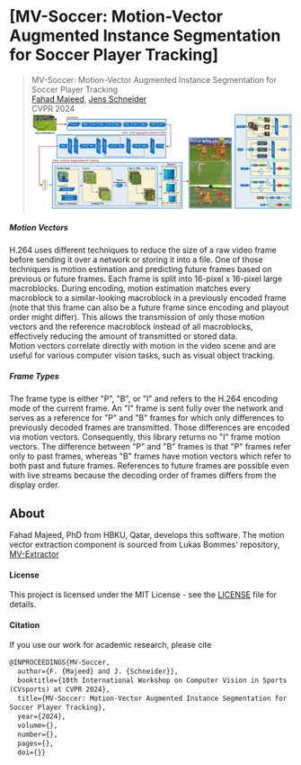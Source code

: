# [MV-Soccer: Motion-Vector Augmented Instance Segmentation for Soccer Player Tracking]

> MV-Soccer: Motion-Vector Augmented Instance Segmentation for Soccer Player Tracking  
> [Fahad Majeed](https://www.linkedin.com/in/fahad-majeed/),  [Jens Schneider](https://scholar.google.com/citations?hl=en&user=em4IRO4AAAAJ&view_op=list_works&sortby=pubdate)  
> CVPR 2024  <br>
<a><img src="1.png" width="1000"></a> <br>

##### Motion Vectors

H.264 uses different techniques to reduce the size of a raw video frame before sending it over a network or storing it into a file. One of those techniques is motion estimation and predicting future frames based on previous or future frames. Each frame is split into 16-pixel x 16-pixel large macroblocks. During encoding, motion estimation matches every macroblock to a similar-looking macroblock in a previously encoded frame (note that this frame can also be a future frame since encoding and playout order might differ). This allows the transmission of only those motion vectors and the reference macroblock instead of all macroblocks, effectively reducing the amount of transmitted or stored data. <br>
Motion vectors correlate directly with motion in the video scene and are useful for various computer vision tasks, such as visual object tracking.

##### Frame Types

The frame type is either "P", "B", or "I" and refers to the H.264 encoding mode of the current frame. An "I" frame is sent fully over the network and serves as a reference for "P" and "B" frames for which only differences to previously decoded frames are transmitted. Those differences are encoded via motion vectors. Consequently, this library returns no "I" frame motion vectors. The difference between "P" and "B" frames is that "P" frames refer only to past frames, whereas "B" frames have motion vectors which refer to both past and future frames. References to future frames are possible even with live streams because the decoding order of frames differs from the display order.

## About

Fahad Majeed, PhD from HBKU, Qatar, develops this software. The motion vector extraction component is sourced from Lukas Bommes' repository, [MV-Extractor](https://github.com/LukasBommes/mv-extractor) 

#### License

This project is licensed under the MIT License - see the [LICENSE](LICENSE) file for details.


#### Citation

If you use our work for academic research, please cite

```
@INPROCEEDINGS{MV-Soccer,
  author={F. {Majeed} and J. {Schneider}},
  booktitle={10th International Workshop on Computer Vision in Sports (CVsports) at CVPR 2024}, 
  title={MV-Soccer: Motion-Vector Augmented Instance Segmentation for Soccer Player Tracking}, 
  year={2024},
  volume={},
  number={},
  pages={},
  doi={}}
```
